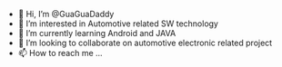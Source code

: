 - 👋 Hi, I’m @GuaGuaDaddy
- 👀 I’m interested in Automotive related SW technology
- 🌱 I’m currently learning Android and JAVA
- 💞️ I’m looking to collaborate on automotive electronic related project
- 📫 How to reach me ... 

<!---
GuaGuaDaddy/GuaGuaDaddy is a ✨ special ✨ repository because its `README.md` (this file) appears on your GitHub profile.
You can click the Preview link to take a look at your changes.
--->
